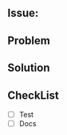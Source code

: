 ## Issue: <!-- link the issue or issues this PR resolves here -->
<!-- If your PR depends on changes from other PRs, link them here and describe why they are needed for your solution section. -->
## Problem
<!-- Describe the root cause of the issue you are resolving. 
This may include what behavior is observed and why it is not desirable. If this is a new feature, describe why we need it and how it will be used. -->

## Solution
<!-- Describe what you changed to fix the issue. 
Relate your changes to the original bug/feature and explain why this addresses the issue. -->

## CheckList
  <!-- 
  Test: 
   PRs should be accompanied by tests, even if there isn't a single test yet.  
   Unit tests are preferred over the addition of integration tests.
   If this PR does not require additional tests, state the reason below for reviewers.
  -->
- [ ] Test
  <!-- 
  Docs: 
   If you are updating or creating a mutator or validator, you will also need to update or create the markdown that documents validator's or mutator's behavior.
   For more info on how docs work, see: https://github.com/rancher/webhook#docs
  -->
- [ ] Docs